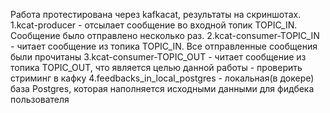 Работа протестирована через kafkacat, результаты на скриншотах.
1.kcat-producer - отсылает сообщение во входной топик TOPIC_IN. Сообщение было отправлено несколько раз.
2.kcat-consumer-TOPIC_IN - читает сообщение из топика TOPIC_IN. Все отправленные сообщения были прочитаны
3.kcat-consumer-TOPIC_OUT - читает сообщение из топика TOPIC_OUT, что является целью данной работы - проверить стриминг в кафку
4.feedbacks_in_local_postgres - локальная(в докере) база Postgres, которая наполняется исходными данными для фидбека пользователя